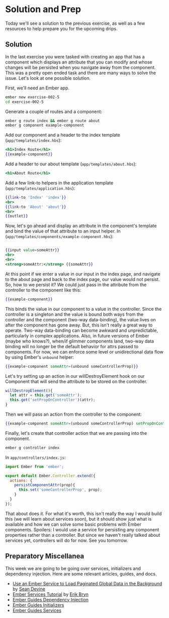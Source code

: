 # Solution and Prep

Today we'll see a solution to the previous exercise, as well as a few resources to help prepare you for the upcoming drips.

## Solution

In the last exercise you were tasked with creating an app that has a component which displays an attribute that you can modify and whose changes will be persisted when you navigate away from the component. This was a pretty open ended task and there are many ways to solve the issue. Let's look at one possible solution.

First, we'll need an Ember app.

```sh
ember new exercise-002-5
cd exercise-002-5
```

Generate a couple of routes and a component:

```sh
ember g route index && ember g route about
ember g component example-component
```

Add our component and a header to the index template (`app/templates/index.hbs`):

```hbs
<h1>Index Route</h1>
{{example-component}}
```

Add a header to our about template (`app/templates/about.hbs`):
```hbs
<h1>About Route</h1>
```

Add a few link-to helpers in the application template (`app/templates/application.hbs`):

```hbs
{{link-to 'Index' 'index'}}
<br>
{{link-to 'About' 'about'}}
<br>
{{outlet}}
```

Now, let's go ahead and display an attribute in the component's template and bind the value of that attribute to an input helper. In (`app/templates/components/example-component.hbs`):

```hbs

{{input value=someAttr}}
<br>
<br>
<strong>someAttr:</strong> {{someAttr}}
```

At this point if we enter a value in our input in the index page, and navigate to the about page and back to the index page, our value would not persist. So, how to we persist it? We could just pass in the attribute from the controller to the component like this:

```hbs
{{example-component}}
```

This binds the value in our component to a value in the controller. Since the controller is a singleton and the value is bound both ways from the controller and the component (two-way data-binding), the value lives on after the component has gone away. But, this isn't really a great way to operate. Two-way data-binding can become awkward and unpredictable, particularly in complex applications. Also, in future versions of Ember (maybe who knows?), when/if glimmer components land, two-way data binding will no longer be the default behavior for attrs passed to components. For now, we can enforce some level or unidirectional data flow by using Ember's `unbound` helper:

```hbs
{{example-component someAttr=(unbound someControllerProp)}}
```

Let's try setting up an action in our willDestroyElement hook on our Component that will send the attribute to be stored on the controller.

```js
willDestroyElement(){
  let attr = this.get('someAttr');
  this.get('setPropOnController')(attr);
}
```

Then we will pass an action from the controller to the component:

```hbs
{{example-component someAttr=(unbound someControllerProp) setPropOnController=(action 'persistComponentAttr')}}
```

Finally, let's create that controller action that we are passing into the component.

```sh
ember g controller index
```

In `app/controllers/index.js`:

```JavaScript
import Ember from 'ember';

export default Ember.Controller.extend({
  actions: {
    persistComponentAttr(prop){
      this.set('someControllerProp', prop);
    }
  }
});
```

That about does it. For what it's worth, this isn't really the way I would build this (we will learn about services soon), but it should show just what is available and how we can solve some basic problems with Ember components. Spoilers: I would use a service for persisting any component properties rather than a controller. But since we haven't really talked about services yet, controllers will do for now. See you tomorrow.

## Preparatory Miscellanea

This week we are going to be going over services, initializers and dependency injection. Here are some relevant articles, guides, and docs.

* [Use an Ember Service to Load Paginated Global Data in the Background](https://medium.com/@barelyknown/use-an-ember-service-to-load-paginated-global-data-in-the-background-75fdc654ddae#.gk6i4lo2o) by [Sean Devine](https://twitter.com/barelyknown)
* [Ember Services Tutorial](http://www.programwitherik.com/ember-services-tutorial/) by [Erik Bryn](https://twitter.com/ebryn)
* [Ember Guides Dependency Injection](https://guides.emberjs.com/v2.7.0/applications/dependency-injection/)
* [Ember Guides Initializers](https://guides.emberjs.com/v2.7.0/applications/initializers/)
* [Ember Guides Services](https://guides.emberjs.com/v2.7.0/applications/services/)
